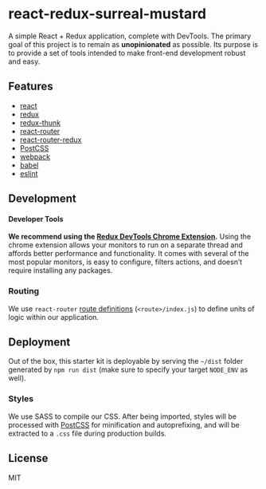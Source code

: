 # react-redux-surreal-mustard

A simple React + Redux application, complete with DevTools.
The primary goal of this project is to remain as **unopinionated** as possible. Its purpose is to provide a set of tools intended to make front-end development robust and easy.

## Features
* [react](https://github.com/facebook/react)
* [redux](https://github.com/rackt/redux)
* [redux-thunk](https://github.com/gaearon/redux-thunk)
* [react-router](https://github.com/rackt/react-router)
* [react-router-redux](https://github.com/rackt/react-router-redux)
* [PostCSS](https://github.com/postcss/postcss)
* [webpack](https://github.com/webpack/webpack)
* [babel](https://github.com/babel/babel)
* [eslint](http://eslint.org)

## Development

#### Developer Tools

**We recommend using the [Redux DevTools Chrome Extension](https://chrome.google.com/webstore/detail/redux-devtools/lmhkpmbekcpmknklioeibfkpmmfibljd).**
Using the chrome extension allows your monitors to run on a separate thread and affords better performance and functionality. It comes with several of the most popular monitors, is easy to configure, filters actions, and doesn’t require installing any packages.

### Routing
We use `react-router` [route definitions](https://github.com/reactjs/react-router/blob/master/docs/API.md#plainroute) (`<route>/index.js`) to define units of logic within our application.

## Deployment
Out of the box, this starter kit is deployable by serving the `~/dist` folder generated by `npm run dist` (make sure to specify your target `NODE_ENV` as well).

### Styles
We use SASS to compile our CSS. After being imported, styles will be processed with [PostCSS](https://github.com/postcss/postcss) for minification and autoprefixing, and will be extracted to a `.css` file during production builds.

## License

MIT

